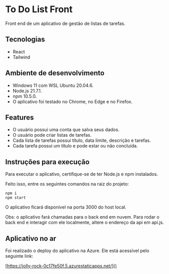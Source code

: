 # To Do List Front

Front end de um aplicativo de gestão de listas de tarefas.

## Tecnologias

- React
- Tailwind

## Ambiente de desenvolvimento

- Windows 11 com WSL Ubuntu 20.04.6.
- Node.js 21.7.1.
- npm 10.5.0.
- O aplicativo foi testado no Chrome, no Edge e no Firefox.

## Features

- O usuário possui uma conta que salva seus dados.
- O usuário pode criar listas de tarefas.
- Cada lista de tarefas possui título, data limite, descrição e tarefas.
- Cada tarefa possui um título e pode estar ou não concluída.

## Instruções para execução

Para executar o aplicativo, certifique-se de ter Node.js e npm instalados.

Feito isso, entre os seguintes comandos na raiz do projeto:

```
npm i
npm start
 ```

O aplicativo ficará disponível na porta 3000 do host local.

Obs: o aplicativo fará chamadas para o back end em nuvem. Para rodar o back end
e interagir com ele localmente, altere o endereço da api em api.js.

## Aplicativo no ar

Foi realizado o deploy do aplicativo na Azure. Ele está acessível pelo seguinte link:

[https://jolly-rock-0c17fe50f.5.azurestaticapps.net/]()
